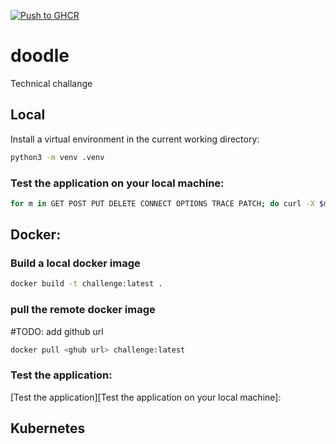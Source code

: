 [![Push to GHCR](https://github.com/mimusica/doodle/actions/workflows/main.yml/badge.svg)](https://github.com/mimusica/doodle/actions/workflows/main.yml)

# doodle
Technical challange

## Local
Install a virtual environment in the current working directory:
```bash
python3 -m venv .venv
```
### Test the application on your local machine:
```bash
for m in GET POST PUT DELETE CONNECT OPTIONS TRACE PATCH; do curl -X $m localhost:8080; done
```

## Docker:
### Build a local docker image
```bash
docker build -t challenge:latest .
```

### pull the remote docker image
#TODO: add github url
```bash
docker pull <ghub url> challenge:latest
```

### Test the application:
[Test the application][Test the application on your local machine]:

## Kubernetes
